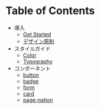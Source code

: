 # Table of Contents

* 導入
  * [Get Started](introduction/what-is-this.md)
  * [デザイン原則](introduction/principle.md)
* スタイルガイド
  * [Color](styleguide/colors.md)
  * [Typography](styleguide/typography.md)
* コンポーネント
  * [button](components/button.md)
  * [badge](components/badge.md)
  * [form](components/form.md)
  * [card](components/card.md)
  * [page-nation](components/page-nation.md)
